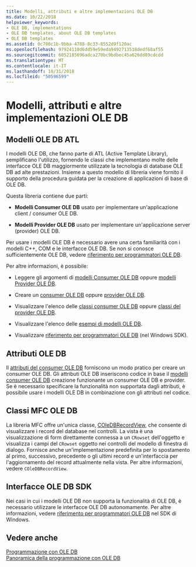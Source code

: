 ```yaml
---
title: Modelli, attributi e altre implementazioni OLE DB
ms.date: 10/22/2018
helpviewer_keywords:
- OLE DB, implementations
- OLE DB templates, about OLE DB templates
- OLE DB templates
ms.assetid: 0c780c1b-9bba-4788-8c33-8552d9f120ac
ms.openlocfilehash: 97924110d6dd59e59eda9492713518dedf68af55
ms.sourcegitcommit: 6052185696adca270bc9bdbec45a626dd89cdcdd
ms.translationtype: MT
ms.contentlocale: it-IT
ms.lasthandoff: 10/31/2018
ms.locfileid: "50596599"
---
```

# <a name="ole-db-templates-attributes-and-other-implementations"></a>Modelli, attributi e altre implementazioni OLE DB

## <a name="atl-ole-db-templates"></a>Modelli OLE DB ATL

I modelli OLE DB, che fanno parte di ATL (Active Template Library), semplificano l'utilizzo, fornendo le classi che implementano molte delle interfacce OLE DB maggiormente utilizzate la tecnologia di database OLE DB ad alte prestazioni. Insieme a questo modello di libreria viene fornito il supporto della procedura guidata per la creazione di applicazioni di base di OLE DB.

Questa libreria contiene due parti:

- **Modelli Consumer OLE DB** usato per implementare un'applicazione client / consumer OLE DB.

- **Modelli Provider OLE DB** usato per implementare un'applicazione server (provider) OLE DB.

Per usare i modelli OLE DB è necessario avere una certa familiarità con i modelli C++, COM e le interfacce OLE DB. Se non si conosce sufficientemente OLE DB, vedere [riferimento per programmatori OLE DB](/previous-versions/windows/desktop/ms713643).

Per altre informazioni, è possibile:

- Leggere gli argomenti di [modelli Consumer OLE DB](../../data/oledb/ole-db-consumer-templates-cpp.md) oppure [modelli Provider OLE DB](../../data/oledb/ole-db-provider-templates-cpp.md).

- Creare un [consumer OLE DB](../../data/oledb/creating-an-ole-db-consumer.md) oppure [provider OLE DB](../../data/oledb/creating-an-ole-db-provider.md).

- Visualizzare l'elenco delle [classi consumer OLE DB](../../data/oledb/ole-db-consumer-templates-reference.md) oppure [classi del provider OLE DB](../../data/oledb/ole-db-provider-templates-reference.md).

- Visualizzare l'elenco delle [esempi di modelli OLE DB](https://github.com/Microsoft/VCSamples).

- Visualizzare [riferimento per programmatori OLE DB](/previous-versions/windows/desktop/ms713643) (nel Windows SDK).

## <a name="ole-db-attributes"></a>Attributi OLE DB

Il [attributi del consumer OLE DB](../../windows/ole-db-consumer-attributes.md) forniscono un modo pratico per creare un consumer OLE DB. Gli attributi OLE DB inseriscono codice in base il [modelli consumer OLE DB](../../data/oledb/ole-db-consumer-templates-reference.md) creazione funzionante un consumer OLE DB e provider. Se è necessario specificare la funzionalità non supportata dagli attributi, è possibile usare i modelli OLE DB in combinazione con gli attributi nel codice.

## <a name="mfc-ole-db-classes"></a>Classi MFC OLE DB

La libreria MFC offre un'unica classe, [COleDBRecordView](../../mfc/reference/coledbrecordview-class.md), che consente di visualizzare i record del database nei controlli. La vista è una visualizzazione di form direttamente connessa a un `CRowset` dell'oggetto e visualizza i campi del `CRowset` oggetto nei controlli del modello di finestra di dialogo. Fornisce anche un'implementazione predefinita per lo spostamento al primo, successivo, precedente o gli ultimi record e un'interfaccia per l'aggiornamento del record attualmente nella vista. Per altre informazioni, vedere `COleDBRecordView`.

## <a name="ole-db-sdk-interfaces"></a>Interfacce OLE DB SDK

Nei casi in cui i modelli OLE DB non supporta la funzionalità di OLE DB, è necessario utilizzare le interfacce OLE DB autonomamente. Per altre informazioni, vedere [riferimento per programmatori OLE DB](/previous-versions/windows/desktop/ms713643) nel SDK di Windows.

## <a name="see-also"></a>Vedere anche

[Programmazione con OLE DB](../../data/oledb/ole-db-programming.md)<br/>
[Panoramica della programmazione con OLE DB](../../data/oledb/ole-db-programming-overview.md)